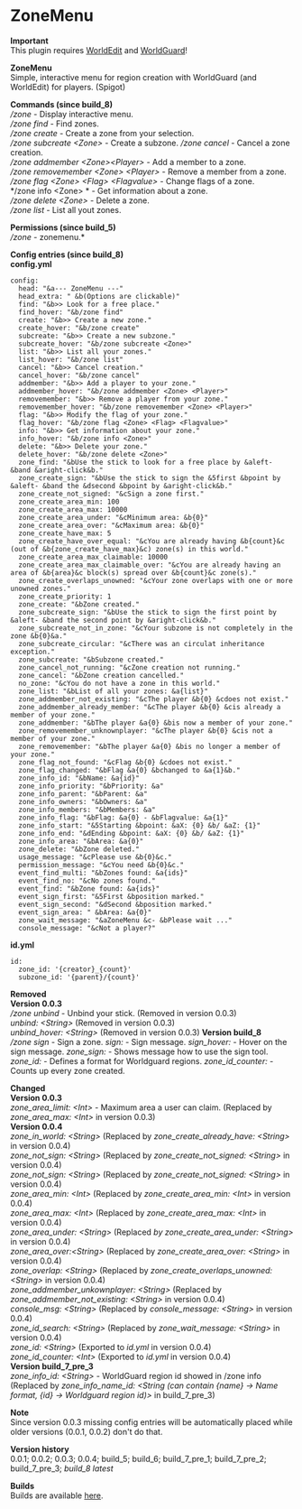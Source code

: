 # ZoneMenu

**Important**  
This plugin requires [WorldEdit](https://github.com/sk89q/WorldEdit) and [WorldGuard](https://github.com/sk89q/WorldGuard)!

**ZoneMenu**  
Simple, interactive menu for region creation with WorldGuard (and WorldEdit) for players. (Spigot)


**Commands (since build_8)**  
*/zone* - Display interactive menu.  
*/zone find* - Find zones.  
*/zone create* - Create a zone from your selection.  
*/zone subcreate \<Zone\>* - Create a subzone.
*/zone cancel* - Cancel a zone creation.  
*/zone addmember \<Zone\>\<Player\>* - Add a member to a zone.  
*/zone removemember \<Zone\> \<Player\>* - Remove a member from a zone.  
*/zone flag \<Zone\> \<Flag\> \<Flagvalue\>* - Change flags of a zone.  
*/zone info \<Zone\> * - Get information about a zone.  
*/zone delete \<Zone\>* - Delete a zone.  
*/zone list* - List all yout zones.

**Permissions (since build_5)**  
*/zone* - zonemenu.\*

**Config entries (since build_8)**  
**config.yml**  
```
config:
  head: "&a--- ZoneMenu ---"
  head_extra: " &b(Options are clickable)"
  find: "&b>> Look for a free place."
  find_hover: "&b/zone find"
  create: "&b>> Create a new zone."
  create_hover: "&b/zone create"
  subcreate: "&b>> Create a new subzone."
  subcreate_hover: "&b/zone subcreate <Zone>"
  list: "&b>> List all your zones."
  list_hover: "&b/zone list"
  cancel: "&b>> Cancel creation."
  cancel_hover: "&b/zone cancel"
  addmember: "&b>> Add a player to your zone."
  addmember_hover: "&b/zone addmember <Zone> <Player>"
  removemember: "&b>> Remove a player from your zone."
  removemember_hover: "&b/zone removemember <Zone> <Player>"
  flag: "&b>> Modify the flag of your zone."
  flag_hover: "&b/zone flag <Zone> <Flag> <Flagvalue>"
  info: "&b>> Get information about your zone."
  info_hover: "&b/zone info <Zone>"
  delete: "&b>> Delete your zone."
  delete_hover: "&b/zone delete <Zone>"
  zone_find: "&bUse the stick to look for a free place by &aleft- &band &aright-click&b."
  zone_create_sign: "&bUse the stick to sign the &5first &bpoint by &aleft- &band the &dsecond &bpoint by &aright-click&b."
  zone_create_not_signed: "&cSign a zone first."
  zone_create_area_min: 100
  zone_create_area_max: 10000
  zone_create_area_under: "&cMinimum area: &b{0}"
  zone_create_area_over: "&cMaximum area: &b{0}"
  zone_create_have_max: 5
  zone_create_have_over_equal: "&cYou are already having &b{count}&c (out of &b{zone_create_have_max}&c) zone(s) in this world."
  zone_create_area_max_claimable: 10000
  zone_create_area_max_claimable_over: "&cYou are already having an area of &b{area}&c block(s) spread over &b{count}&c zone(s)."
  zone_create_overlaps_unowned: "&cYour zone overlaps with one or more unowned zones."
  zone_create_priority: 1
  zone_create: "&bZone created."
  zone_subcreate_sign: "&bUse the stick to sign the first point by &aleft- &band the second point by &aright-click&b."
  zone_subcreate_not_in_zone: "&cYour subzone is not completely in the zone &b{0}&a."
  zone_subcreate_circular: "&cThere was an circulat inheritance exception."
  zone_subcreate: "&bSubzone created."
  zone_cancel_not_running: "&cZone creation not running."
  zone_cancel: "&bZone creation cancelled."
  no_zone: "&cYou do not have a zone in this world."
  zone_list: "&bList of all your zones: &a{list}"
  zone_addmember_not_existing: "&cThe player &b{0} &cdoes not exist."
  zone_addmember_already_member: "&cThe player &b{0} &cis already a member of your zone."
  zone_addmember: "&bThe player &a{0} &bis now a member of your zone."
  zone_removemember_unknownplayer: "&cThe player &b{0} &cis not a member of your zone."
  zone_removemember: "&bThe player &a{0} &bis no longer a member of your zone."
  zone_flag_not_found: "&cFlag &b{0} &cdoes not exist."
  zone_flag_changed: "&bFlag &a{0} &bchanged to &a{1}&b."
  zone_info_id: "&bName: &a{id}"
  zone_info_priority: "&bPriority: &a"
  zone_info_parent: "&bParent: &a"
  zone_info_owners: "&bOwners: &a"
  zone_info_members: "&bMembers: &a"
  zone_info_flag: "&bFlag: &a{0} - &bFlagvalue: &a{1}"
  zone_info_start: "&5Starting &bpoint: &aX: {0} &b/ &aZ: {1}"
  zone_info_end: "&dEnding &bpoint: &aX: {0} &b/ &aZ: {1}"
  zone_info_area: "&bArea: &a{0}"
  zone_delete: "&bZone deleted."
  usage_message: "&cPlease use &b{0}&c."
  permission_message: "&cYou need &b{0}&c."
  event_find_multi: "&bZones found: &a{ids}"
  event_find_no: "&cNo zones found."
  event_find: "&bZone found: &a{ids}"
  event_sign_first: "&5First &bposition marked."
  event_sign_second: "&dSecond &bposition marked."
  event_sign_area: " &bArea: &a{0}"
  zone_wait_message: "&aZoneMenu &c- &bPlease wait ..."
  console_message: "&cNot a player?"
```
**id.yml**  
```
id:
  zone_id: '{creator}_{count}'
  subzone_id: '{parent}/{count}'
```

**Removed**  
**Version 0.0.3**  
*/zone unbind* - Unbind your stick. (Removed in version 0.0.3)  
*unbind: \<String\>* (Removed in version 0.0.3)  
*unbind_hover: \<String\>* (Removed in version 0.0.3)
**Version build_8**  
*/zone sign* - Sign a zone.
*sign: <String>* - Sign message.
*sign_hover: <String>* - Hover on the sign message.
*zone_sign: <String>* - Shows message how to use the sign tool.
*zone_id: <String>* - Defines a format for Worldguard regions.
*zone_id_counter: <Int>* - Counts up every zone created.

**Changed**  
**Version 0.0.3**  
*zone_area_limit: \<Int\>* - Maximum area a user can claim. (Replaced by *zone_area_max: \<Int\>* in version 0.0.3)  
**Version 0.0.4**  
*zone_in_world: \<String\>* (Replaced by *zone_create_already_have: \<String\>* in version 0.0.4)  
*zone_not_sign: \<String\>* (Replaced by *zone_create_not_signed: \<String\>* in version 0.0.4)  
*zone_not_sign: \<String\>* (Replaced by *zone_create_not_signed: \<String\>* in version 0.0.4)  
*zone_area_min: \<Int\>* (Replaced by *zone_create_area_min: \<Int\>* in version 0.0.4)  
*zone_area_max: \<Int\>* (Replaced by *zone_create_area_max: \<Int\>* in version 0.0.4)  
*zone_area_under: \<String\>* (Replaced *by zone_create_area_under: \<String\>* in version 0.0.4)  
*zone_area_over:\<String\>* (Replaced by *zone_create_area_over: \<String\>* in version 0.0.4)  
*zone_overlap: \<String\>* (Replaced by *zone_create_overlaps_unowned: \<String\>* in version 0.0.4)  
*zone_addmember_unkownplayer: \<String\>* (Replaced by *zone_addmember_not_existing: \<String\>* in version 0.0.4)  
*console_msg: \<String\>* (Replaced by *console_message: \<String\>* in version 0.0.4)  
*zone_id_search: \<String\>* (Replaced by *zone_wait_message: \<String\>* in version 0.0.4)  
*zone_id: \<String\>* (Exported to *id.yml* in version 0.0.4)  
*zone_id_counter: \<Int\>* (Exported to *id.yml* in version 0.0.4)  
**Version build\_7\_pre\_3**  
*zone_info_id: \<String\>* - WorldGuard region id showed in /zone info (Replaced by *zone_info_name_id: \<String (can contain {name} -> Name format, {id} -\> Worldguard region id)\>* in build\_7\_pre\_3) 

**Note**  
Since version 0.0.3 missing config entries will be automatically placed while older versions (0.0.1, 0.0.2) don't do that.

**Version history**  
0.0.1; 0.0.2; 0.0.3; 0.0.4; build\_5; build\_6; build\_7\_pre\_1; build\_7\_pre\_2; build\_7\_pre\_3; *build\_8 latest*


**Builds**  
Builds are available [here](https://jenkins.joestr.xyz/job/ZoneMenu/).
